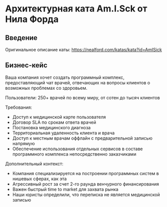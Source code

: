 # Архитектурная ката Am.I.Sck от Нила Форда

## Введение
Оригинальное описание каты: https://nealford.com/katas/kata?id=AmISick

## Бизнес-кейс

Ваша компания хочет создать программный комплекс, предоставляющий чат врачей, отвечающих на вопросы клиентов о возможных проблемах со здоровьем.

Пользователи: 250+ врачей по всему миру, от сотен до тысяч клиентов

Требования:
* Доступ к медицинской карте пользователя
* Договор SLA по срокам ответа врачей
* Постановка медицинского диагноза
* Территориальная удаленность клиента и врача
* Доступ к местным врачам оффлайн с предварительной записью напрямую
* Обеспечение использования отдельных сервисов в составе программного комплекса непосредственно заказчиками

Дополнительный контекст:
* Компания специализируется на построении программных систем в нишевых сферах, как эта
* Агрессивный рост за счет 2-го раунда венчурного финансирования
* Важен быстрый time to market для захвата рынка
* Наши юристы определили, что переписка не является медицинской записью